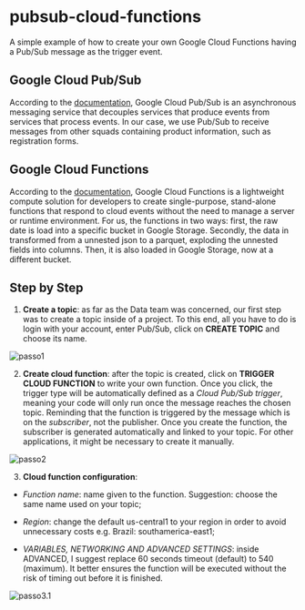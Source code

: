 # pubsub-cloud-functions
A simple example of how to create your own Google Cloud Functions having a Pub/Sub message as the trigger event.

## Google Cloud Pub/Sub
According to the [documentation](https://cloud.google.com/pubsub/docs), Google Cloud Pub/Sub is an asynchronous messaging service that decouples services that produce events from services that process events. In our case, we use Pub/Sub to receive messages from other squads containing product information, such as registration forms.

## Google Cloud Functions
According to the [documentation](https://cloud.google.com/functions/docs), Google Cloud Functions is a lightweight compute solution for developers to create single-purpose, stand-alone functions that respond to cloud events without the need to manage a server or runtime environment. For us, the functions in two ways: first, the raw date is load into a specific bucket in Google Storage. Secondly, the data in transformed from a unnested json to a parquet, exploding the unnested fields into columns. Then, it is also loaded in Google Storage, now at a different bucket.

## Step by Step
1. **Create a topic**: as far as the Data team was concerned, our first step was to create a topic inside of a project. To this end, all you have to do is login with your account, enter Pub/Sub, click on **CREATE TOPIC** and choose its name.

![passo1](https://user-images.githubusercontent.com/50640320/105192154-97da3400-5b16-11eb-8af8-8267829a8e59.png)

2. **Create cloud function**: after the topic is created, click on **TRIGGER CLOUD FUNCTION** to write your own function. Once you click, the trigger type will be automatically defined as a *Cloud Pub/Sub trigger*, meaning your code will only run once the message reaches the chosen topic. Reminding that the function is triggered by the message which is on the *subscriber*, not the publisher. Once you create the function, the subscriber is generated automatically and linked to your topic. For other applications, it might be necessary to create it manually.

![passo2](https://user-images.githubusercontent.com/50640320/105194952-da9d0b80-5b18-11eb-8630-63475616813c.png)

3. **Cloud function configuration**: 
* *Function name*: name given to the function. Suggestion: choose the same name used on your topic;

* *Region*: change the default us-central1 to your region in order to avoid unnecessary costs e.g. Brazil: southamerica-east1;

* *VARIABLES, NETWORKING AND ADVANCED SETTINGS*: inside ADVANCED, I suggest replace 60 seconds timeout (default) to 540 (maximum). It better ensures the function will be executed without the risk of timing out before it is finished. 

![passo3.1](https://user-images.githubusercontent.com/50640320/105197387-539d6280-5b1b-11eb-91b7-4e13fd41f4bb.png)

